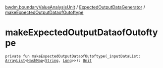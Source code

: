 [bwdm.boundaryValueAnalysisUnit](../index.md) / [ExpectedOutputDataGenerator](index.md) / [makeExpectedOutputDataofOutoftype](./make-expected-output-dataof-outoftype.md)

# makeExpectedOutputDataofOutoftype

`private fun makeExpectedOutputDataofOutoftype(_inputDataList: `[`ArrayList`](http://docs.oracle.com/javase/6/docs/api/java/util/ArrayList.html)`<`[`HashMap`](http://docs.oracle.com/javase/6/docs/api/java/util/HashMap.html)`<`[`String`](https://kotlinlang.org/api/latest/jvm/stdlib/kotlin/-string/index.html)`, `[`Long`](https://kotlinlang.org/api/latest/jvm/stdlib/kotlin/-long/index.html)`>>): `[`Unit`](https://kotlinlang.org/api/latest/jvm/stdlib/kotlin/-unit/index.html)